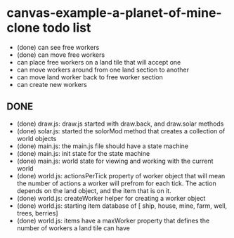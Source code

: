 # canvas-example-a-planet-of-mine-clone todo list


* (done) can see free workers
* (done) can move free workers
* can place free workers on a land tile that will accept one
* can move workers around from one land section to another
* can move land worker back to free worker section
* can create new workers


## DONE
* (done) draw.js: draw.js started with draw.back, and draw.solar methods
* (done) solar.js: started the solorMod method that creates a collection of world objects
* (done) main.js: the main.js file should have a state machine
* (done) main.js: init state for the state machine
* (done) main.js: world state for viewing and working with the current world
* (done) world.js: actionsPerTick property of worker object that will mean the number of actions a worker will prefrom for each tick. The action depends on the land object, and the item that is on it.
* (done) world.js: createWorker helper for creating a worker object
* (done) world.js: starting item database of [ ship, house, mine, farm, well, trees, berries]
* (done) world.js: items have a maxWorker property that defines the number of workers a land tile can have
